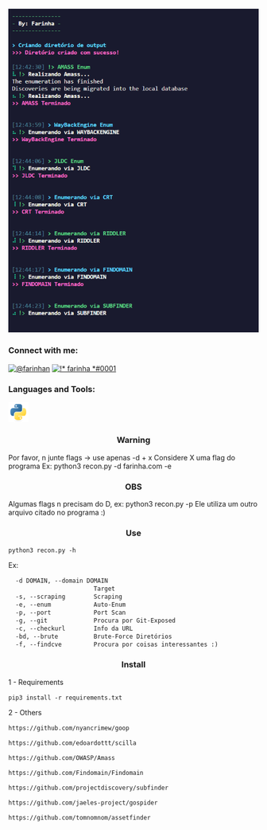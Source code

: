![alt text](https://raw.githubusercontent.com/Farinhan/AutoRecon/main/poc.png)

<h3 align="left">Connect with me:</h3>
<p align="left">
<a href="https://medium.com/@farinhan" target="blank"><img align="center" src="https://raw.githubusercontent.com/rahuldkjain/github-profile-readme-generator/master/src/images/icons/Social/medium.svg" alt="@farinhan" height="30" width="40" /></a>
<a href="https://discord.gg/!* farinha *#0001" target="blank"><img align="center" src="https://raw.githubusercontent.com/rahuldkjain/github-profile-readme-generator/master/src/images/icons/Social/discord.svg" alt="!* farinha *#0001" height="30" width="40" /></a>
</p>

<h3 align="left">Languages and Tools:</h3>
<p align="left"> <a href="https://www.python.org" target="_blank" rel="noreferrer"> <img 
src="https://raw.githubusercontent.com/devicons/devicon/master/icons/python/python-original.svg" alt="python" width="40" height="40"/> </a> </p>

<h3 align="center">Warning</h3>

Por favor, n junte flags -> use apenas -d + x
Considere X uma flag do programa
Ex: python3 recon.py -d farinha.com -e

<h3 align="center">OBS</h3>

Algumas flags n precisam do D, ex: python3 recon.py -p
Ele utiliza um outro arquivo citado no programa :)

<h3 align="center">Use</h3>

```
python3 recon.py -h
```

Ex:
```
  -d DOMAIN, --domain DOMAIN
                        Target
  -s, --scraping        Scraping
  -e, --enum            Auto-Enum
  -p, --port            Port Scan
  -g, --git             Procura por Git-Exposed
  -c, --checkurl        Info da URL
  -bd, --brute          Brute-Force Diretórios
  -f, --findcve         Procura por coisas interessantes :)
```

<h3 align="center">Install</h3>


1 - Requirements<br>

```
pip3 install -r requirements.txt
```
2 - Others<br>
```
https://github.com/nyancrimew/goop
```
```
https://github.com/edoardottt/scilla
```
```
https://github.com/OWASP/Amass
```
```
https://github.com/Findomain/Findomain
```
```
https://github.com/projectdiscovery/subfinder
```
```
https://github.com/jaeles-project/gospider
```
```
https://github.com/tomnomnom/assetfinder
```
